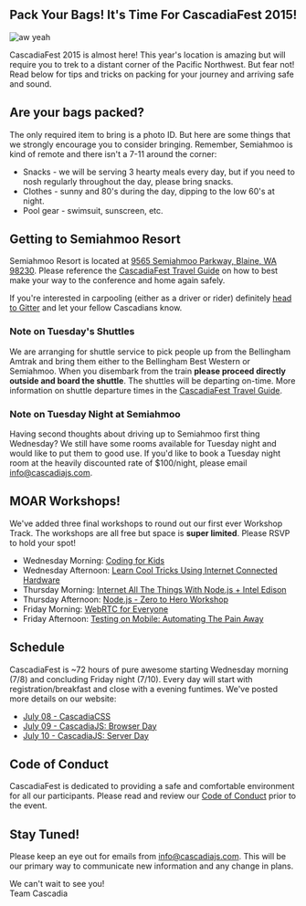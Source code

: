 ## Pack Your Bags! It's Time For CascadiaFest 2015!

![aw yeah](https://pbs.twimg.com/media/CJCfofLUcAAA6-X.jpg:large)

CascadiaFest 2015 is almost here! This year's location is amazing but will require you to trek to a distant corner of the Pacific Northwest.  But fear not! Read below for tips and tricks on packing for your journey and arriving safe and sound. 

## Are your bags packed?

The only required item to bring is a photo ID. But here are some things that we strongly encourage you to consider bringing. Remember, Semiahmoo is kind of remote and there isn't a 7-11 around the corner:

* Snacks - we will be serving 3 hearty meals every day, but if you need to nosh regularly throughout the day, please bring snacks.
* Clothes - sunny and 80's during the day, dipping to the low 60's at night.
* Pool gear - swimsuit, sunscreen, etc.

## Getting to Semiahmoo Resort

Semiahmoo Resort is located at [9565 Semiahmoo Parkway, Blaine, WA 98230](https://goo.gl/maps/IK8lS). Please reference the [CascadiaFest Travel Guide](http://2015.cascadiajs.com/travel/) on how to best make your way to the conference and home again safely. 

If you're interested in carpooling (either as a driver or rider) definitely [head to Gitter](https://gitter.im/cascadiajs/2015.cascadiajs.com) and let your fellow Cascadians know. 

### Note on Tuesday's Shuttles

We are arranging for shuttle service to pick people up from the Bellingham Amtrak and bring them either to the Bellingham Best Western or Semiahmoo. When you disembark from the train **please proceed directly outside and board the shuttle**. The shuttles will be departing on-time. More information on shuttle departure times in the [CascadiaFest Travel Guide](http://2015.cascadiajs.com/travel/).

### Note on Tuesday Night at Semiahmoo

Having second thoughts about driving up to Semiahmoo first thing Wednesday? We still have some rooms available for Tuesday night and would like to put them to good use. If you'd like to book a Tuesday night room at the heavily discounted rate of $100/night, please email info@cascadiajs.com.

## MOAR Workshops!

We've added three final workshops to round out our first ever Workshop Track. The workshops are all free but space is **super limited**. Please RSVP to hold your spot!

* Wednesday Morning: [Coding for Kids](http://2015.cascadiajs.com/news/workshops#coding-for-kids)
* Wednesday Afternoon: [Learn Cool Tricks Using Internet Connected Hardware](http://2015.cascadiajs.com/news/workshops#connected-hardware)
* Thursday Morning: [Internet All The Things With Node.js + Intel Edison](http://2015.cascadiajs.com/news/workshops#hacking-with-edison)
* Thursday Afternoon: [Node.js - Zero to Hero Workshop](http://2015.cascadiajs.com/news/intro-to-node)
* Friday Morning: [WebRTC for Everyone](http://2015.cascadiajs.com/news/workshops#webrtc)
* Friday Afternoon: [Testing on Mobile: Automating The Pain Away](http://2015.cascadiajs.com/news/mobile-testing-workshop)

## Schedule

CascadiaFest is ~72 hours of pure awesome starting Wednesday morning (7/8) and concluding Friday night (7/10). Every day will start with registration/breakfast and close with a evening funtimes. We've posted more details on our website:

* [July 08 - CascadiaCSS](http://2015.cascadiajs.com/css/)
* [July 09 - CascadiaJS: Browser Day](http://2015.cascadiajs.com/browser/)
* [July 10 - CascadiaJS: Server Day](http://2015.cascadiajs.com/server/)


## Code of Conduct

CascadiaFest is dedicated to providing a safe and comfortable environment for all our participants. Please read and review our [Code of Conduct](https://github.com/cascadiajs/2015.cascadiajs.com/blob/master/COC.md) prior to the event. 

## Stay Tuned!

Please keep an eye out for emails from info@cascadiajs.com. This will be our primary way to communicate new information and any change in plans. 


We can't wait to see you!  
Team Cascadia